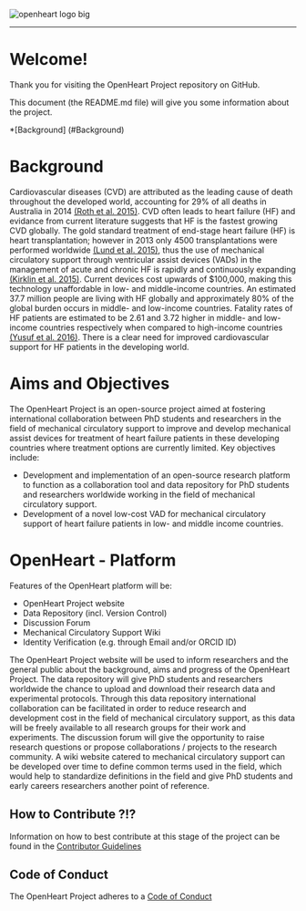![openheart logo big](https://cloud.githubusercontent.com/assets/29052135/26570534/7620fae6-4554-11e7-8481-e0dfbe25eb17.PNG)

---

# Welcome!
Thank you for visiting the OpenHeart Project repository on GitHub.

This document (the README.md file) will give you some information about the project.

*[Background] (#Background)

# Background
Cardiovascular diseases (CVD) are attributed as the leading cause of death throughout the developed world, accounting for 29% of all deaths in Australia in 2014 [(Roth et al. 2015)](http://circ.ahajournals.org/content/132/17/1667). CVD often leads to heart failure (HF) and evidance from current literature suggests that HF is the fastest growing CVD globally. The gold standard treatment of end-stage heart failure (HF) is heart transplantation; however in 2013 only 4500 transplantations were performed worldwide [(Lund et al. 2015)](http://www.jhltonline.org/article/S1053-2498(15)01378-9/abstract), thus the use of mechanical circulatory support through ventricular assist devices (VADs) in the management of acute and chronic HF is rapidly and continuously expanding [(Kirklin et al. 2015)](http://www.jhltonline.org/article/S1053-2498(15)01450-3/abstract). Current devices cost upwards of $100,000, making this technology unaffordable in low- and middle-income countries. An estimated 37.7 million people are living with HF globally and approximately 80% of the global burden occurs in middle- and low-income countries. Fatality rates of HF patients are estimated to be 2.61 and 3.72 higher in middle- and low-income countries respectively when compared to high-income countries [(Yusuf et al. 2016)](http://www.nejm.org/doi/full/10.1056/NEJMoa1311890). There is a clear need for improved cardiovascular support for HF patients in the developing world.


# Aims and Objectives

The OpenHeart Project is an open-source project aimed at fostering international collaboration between PhD students and researchers in the field of mechanical circulatory support to improve and develop mechanical assist devices for treatment of heart failure patients in these developing countries where treatment options are currently limited. Key objectives include:

*	Development and implementation of an open-source research platform to function as a collaboration tool and data repository for PhD students and researchers worldwide working in the field of mechanical circulatory support.
*	Development of a novel low-cost VAD for mechanical circulatory support of heart failure patients in low- and middle income countries.


# OpenHeart - Platform
Features of the OpenHeart platform will be:

*	OpenHeart Project website
*	Data Repository (incl. Version Control)
*	Discussion Forum
*	Mechanical Circulatory Support Wiki
*	Identity Verification (e.g. through Email and/or ORCID ID)

The OpenHeart Project website will be used to inform researchers and the general public about the background, aims and progress of the OpenHeart Project. The data repository will give PhD students and researchers worldwide the chance to upload and download their research data and experimental protocols. Through this data repository international collaboration can be facilitated in order to reduce research and development cost in the field of mechanical circulatory support, as this data will be freely available to all research groups for their work and experiments. The discussion forum will give the opportunity to raise research questions or propose collaborations / projects to the research community. A wiki website catered to mechanical circulatory support can be developed over time to define common terms used in the field, which would help to standardize definitions in the field and give PhD students and early careers researchers another point of reference.


## How to Contribute ?!?
Information on how to best contribute at this stage of the project can be found in the [Contributor Guidelines](https://github.com/JoPauls/OpenHeart-Project/blob/master/CONTRIBUTOR%20GUIDELINES.md)


## Code of Conduct
The OpenHeart Project adheres to a [Code of Conduct](https://github.com/JoPauls/OpenHeart-Project/blob/master/CODE_OF_CONDUCT.md)
